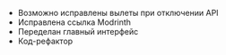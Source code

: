 - Возможно исправлены вылеты при отключении API
- Исправлена ссылка Modrinth
- Переделан главный интерфейс
- Код-рефактор